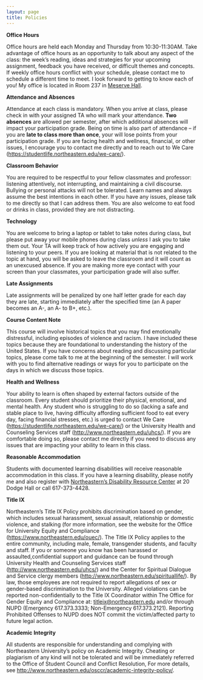 ```yaml
---
layout: page
title: Policies
--- 
```


**Office Hours**

Office hours are held each Monday and Thursday from 10:30-11:30AM. Take advantage of office hours as an opportunity to talk about any aspect of the class: the week’s reading, ideas and strategies for your upcoming assignment, feedback you have received, or difficult themes and concepts. If weekly office hours conflict with your schedule, please contact me to schedule a different time to meet. I look forward to getting to know each of you! My office is located in Room 237 in [Meserve Hall](https://www.google.com/maps/place/Meserve+Hall/@42.3378125,-71.0931276,17z/data=!3m1!4b1!4m5!3m4!1s0x89e37a22217737a9:0x8ba53f8873603d10!8m2!3d42.3378086!4d-71.0909389). 

**Attendance and Absences**

Attendance at each class is mandatory. When you arrive at class, please check in with your assigned TA who will mark your attendance. **Two absences** are allowed per semester, after which additional absences will impact your participation grade. Being on time is also part of attendance – if you are **late to class more than once**, your will lose points from your participation grade. If you are facing health and wellness, financial, or other issues, I encourage you to contact me directly and to reach out to We Care (<https://studentlife.northeastern.edu/we-care/>). 

**Classroom Behavior**

You are required to be respectful to your fellow classmates and professor: listening attentively, not interrupting, and maintaining a civil discourse. Bullying or personal attacks will not be tolerated. Learn names and always assume the best intentions in each other. If you have any issues, please talk to me directly so that I can address them. You are also welcome to eat food or drinks in class, provided they are not distracting.

**Technology**

You are welcome to bring a laptop or tablet to take notes during class, but please put away your mobile phones during class *unless* I ask you to take them out. Your TA will keep track of how actively you are engaging and listening to your peers. If you are looking at material that is not related to the topic at hand, you will be asked to leave the classroom and it will count as an unexcused absence. If you are making more eye contact with your screen than your classmates, your participation grade will also suffer.

**Late Assignments**

Late assignments will be penalized by one half letter grade for each day they are late, starting immediately after the specified time (an A paper becomes an A-, an A- to B+, etc.).

**Course Content Note**

This course will involve historical topics that you may find emotionally distressful, including episodes of violence and racism. I have included these topics because they are foundational to understanding the history of the United States. If you have concerns about reading and discussing particular topics, please come talk to me at the beginning of the semester. I will work with you to find alternative readings or ways for you to participate on the days in which we discuss those topics.

**Health and Wellness**

Your ability to learn is often shaped by external factors outside of the classroom. Every student should prioritize their physical, emotional, and mental health. Any student who is struggling to do so (lacking a safe and stable place to live, having difficulty affording sufficient food to eat every day, facing financial stresses, etc.) is urged to contact We Care (<https://studentlife.northeastern.edu/we-care/>) or the University Health and Counseling Services staff (<http://www.northeastern.edu/uhcs/>). If you are comfortable doing so, please contact me directly if you need to discuss any issues that are impacting your ability to learn in this class.

**Reasonable Accommodation**

Students with documented learning disabilities will receive reasonable accommodation in this class. If you have a learning disability, please notify me and also register with [Northeastern’s Disability Resource Center](http://www.northeastern.edu/drc/) at 20 Dodge Hall or call 617-373-4428.
 
**Title IX**

Northeastern’s Title IX Policy prohibits discrimination based on gender, which includes sexual harassment, sexual assault, relationship or domestic violence, and stalking (for more information, see the website for the Office for University Equity and Compliance (<https://www.northeastern.edu/ouec/>). The Title IX Policy applies to the entire community, including male, female, transgender students, and faculty and staff. If you or someone you know has been harassed or assaulted,confidential support and guidance can be found through University Health and Counseling Services staff (<http://www.northeastern.edu/uhcs/>) and the Center for Spiritual Dialogue and Service clergy members (<http://www.northeastern.edu/spirituallife/>). By law, those employees are not required to report allegations of sex or gender-based discrimination to the University. Alleged violations can be reported non-confidentially to the Title IX Coordinator within The Office for Gender Equity and Compliance at: titleix@northeastern.edu and/or through NUPD (Emergency 617.373.3333; Non-Emergency 617.373.2121). Reporting Prohibited Offenses to NUPD does NOT commit the victim/affected party to future legal action.

**Academic Integrity**

All students are responsible for understanding and complying with Northeastern University’s policy on Academic Integrity. Cheating or plagiarism of any kind will not be tolerated and will be immediately referred to the Office of Student Council and Conflict Resolution, For more details, see <http://www.northeastern.edu/osccr/academic-integrity-policy/>.
